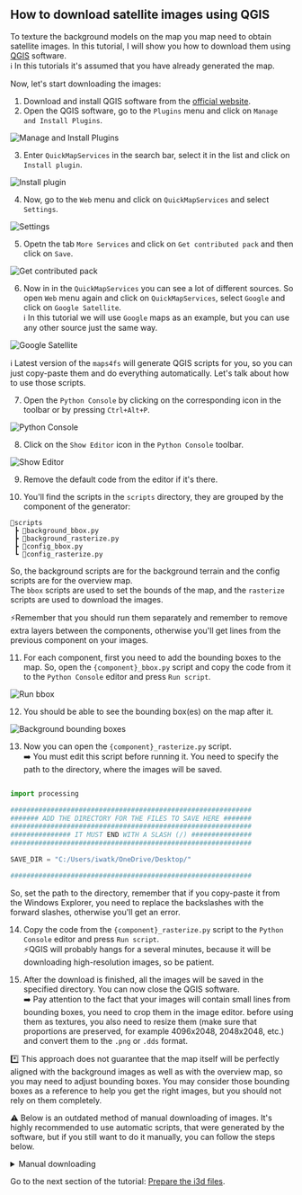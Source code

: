 ## How to download satellite images using QGIS

To texture the background models on the map you map need to obtain satellite images. In this tutorial, I will show you how to download them using [QGIS](https://qgis.org) software.<br>
ℹ️ In this tutorials it's assumed that you have already generated the map. <br>

Now, let's start downloading the images:

1. Download and install QGIS software from the [official website](https://qgis.org/download/).
2. Open the QGIS software, go to the `Plugins` menu and click on `Manage and Install Plugins`.

![Manage and Install Plugins](https://github.com/user-attachments/assets/0b1c4374-58e8-48a7-aa10-04ccd100604d)

3. Enter `QuickMapServices` in the search bar, select it in the list and click on `Install plugin`.

![Install plugin](https://github.com/user-attachments/assets/236511dc-36a9-4305-b7d3-2d9a4e59d3dd)

4. Now, go to the `Web` menu and click on `QuickMapServices` and select `Settings`.

![Settings](https://github.com/user-attachments/assets/c79ce93f-f3a6-49ab-a4b8-a8250db38b7a)

5. Opetn the tab `More Services` and click on `Get contributed pack` and then click on `Save`.

![Get contributed pack](https://github.com/user-attachments/assets/a4fc7fe7-64b3-4815-ad9b-f885bf6d7a21)

6. Now in in the `QuickMapServices` you can see a lot of different sources. So open `Web` menu again and click on `QuickMapServices`, select `Google` and click on `Google Satellite`.<br>
ℹ️ In this tutorial we will use `Google` maps as an example, but you can use any other source just the same way.

![Google Satellite](https://github.com/user-attachments/assets/944e7ffa-c8e8-4e8f-a2f6-ec48855ac822)

ℹ️ Latest version of the `maps4fs` will generate QGIS scripts for you, so you can just copy-paste them and do everything automatically. Let's talk about how to use those scripts.

7. Open the `Python Console` by clicking on the corresponding icon in the toolbar or by pressing `Ctrl+Alt+P`.

![Python Console](https://github.com/user-attachments/assets/b9eefb07-b2bb-424f-99c5-7cc9f2abaefe)

8. Click on the `Show Editor` icon in the `Python Console` toolbar.

![Show Editor](https://github.com/user-attachments/assets/75490f86-5c0a-4ffa-aa9d-7e7924641b13)

9. Remove the default code from the editor if it's there.

10. You'll find the scripts in the `scripts` directory, they are grouped by the component of the generator:

```text
📁scripts
 ┣ 📄background_bbox.py
 ┣ 📄background_rasterize.py
 ┣ 📄config_bbox.py
 ┗ 📄config_rasterize.py
 ```

 So, the background scripts are for the background terrain and the config scripts are for the overview map.<br>
 The `bbox` scripts are used to set the bounds of the map, and the `rasterize` scripts are used to download the images.<br>

⚡Remember that you should run them separately and remember to remove extra layers between the components, otherwise you'll get lines from the previous component on your images.<br>

11. For each component, first you need to add the bounding boxes to the map. So, open the `{component}_bbox.py` script and copy the code from it to the `Python Console` editor and press `Run script`.

![Run bbox](https://github.com/user-attachments/assets/c1bd102e-15ef-4bc9-a99a-6a18fdbaaca1)

12. You should be able to see the bounding box(es) on the map after it.<br>

![Background bounding boxes](https://github.com/user-attachments/assets/9f724ca8-9306-4764-87fb-f86979008987)

13. Now you can open the `{component}_rasterize.py` script.<br>
➡️ You must edit this script before running it. You need to specify the path to the directory, where the images will be saved.

```python

import processing

############################################################
####### ADD THE DIRECTORY FOR THE FILES TO SAVE HERE #######
############################################################
############### IT MUST END WITH A SLASH (/) ###############
############################################################

SAVE_DIR = "C:/Users/iwatk/OneDrive/Desktop/"

############################################################
```
So, set the path to the directory, remember that if you copy-paste it from the Windows Explorer, you need to replace the backslashes with the forward slashes, otherwise you'll get an error.

14. Copy the code from the `{component}_rasterize.py` script to the `Python Console` editor and press `Run script`.<br>
⚡QGIS will probably hangs for a several minutes, because it will be downloading high-resolution images, so be patient.

15. After the download is finished, all the images will be saved in the specified directory. You can now close the QGIS software.<br>
➡️ Pay attention to the fact that your images will contain small lines from bounding boxes, you need to crop them in the image editor. before using them as textures, you also need to resize them (make sure that proportions are preserved, for example 4096x2048, 2048x2048, etc.) and convert them to the `.png` or `.dds` format.

*️⃣ This approach does not guarantee that the map itself will be perfectly aligned with the background images as well as with the overview map, so you may need to adjust bounding boxes. You may consider those bounding boxes as a reference to help you get the right images, but you should not rely on them completely.

⚠️ Below is an outdated method of manual downloading of images. It's highly recommended to use automatic scripts, that were generated by the software, but if you still want to do it manually, you can follow the steps below.<br>
<details>
<summary>Manual downloading</summary>

7. Now we need the `Processing Toolbox` to be shown. To do this, go to the `View` menu and click on `Panels` and select `Processing Toolbox`.

![Processing toolbox](https://github.com/user-attachments/assets/12cbc53b-3bcf-4009-b6d9-84bc8723cd25)

8. We are ready to save some images! You can navigate to the ROI (region of interest) or not, it's completely optional, but I guess it will be more convenient to do so.<br>
Now in the `Processing Toolbox` go to `Raster tools` and click on `Convert map to raster`.

![Convert map to raster](https://github.com/user-attachments/assets/8e2c7b48-6b36-426e-b9f9-51830ffdaf28)

9. Now we need to set the parameters.<br>
⚡Ok, I know that you've not been reading the text, just scrolling through the images, but now you need to do it, otherwise you probably download the images wrong.<br>
So, here's the deal:<br>
1️⃣ - Please paste the EPSG3857 string in this field, you can find it in the `generation_info.json` file.<br>
If you're downloading the images for the Background Terrain to texture them, you'll find them in the `Background` section:<br>

```json
"Background": {
    "N": {
        "center_latitude": 36.782024946489436,
        "center_longitude": 31.774572787591236,
        "epsg3857_string": "3534569.3402558295,3539689.185521097,4407487.386296577,4410047.308952553 [EPSG:3857]",
        "height": 2048,
        "width": 4096,
        "north": 36.79123398672488,
        "south": 36.77281590625399,
        "east": 31.79756896386182,
        "west": 31.75157661132065
    },
}
```

Pay attention to the `N` key here, you have 8 entries in your file, which one represents one tile around your map: North (N), North-East (NE), East (E), South-East (SE), South (S), South-West (SW), West (W), North-West (NW).<br>
So you need to download each one into the separate file.<br>

If you're downloading the images for the Overview (in-game map) file, you'll find the string in the `Config` section:<br>

```json
"Config": {
    "Overview": {
        "epsg3857_string": "2249906.6679576184,2255734.9033189337,5663700.389039194,5669528.6247056825 [EPSG:3857]",
        "south": 45.304132173367165,
        "west": 45.267296012425376,
        "north": 20.263611405732693,
        "east": 20.211255476687537,
        "height": 4096,
        "width": 4096
    }
},
```

➡️ So, you just copy the `epsg3857_string` value and paste it in the `Minimum extent to render` field.<br>

2️⃣ - Set the `Tile size` to the minimum possible value, in our case it's `64`. This is very important, because if you don't do it, the output images won't actually match your bounds.<br>

3️⃣ - Set the `Map units per pixel` value. The smaller the value, the better the quality of the image, so I recommend setting it to the minimum possible value, in our case it's `1`.<br>

4️⃣ - Set the `Output file` path. You can click on the `...` button and select the folder where you want to save the images. It's recommended to save them with the same name as the tile, e.g. `N.tif`, `NE.tif`, etc. This way it will be mauch easier to add the corresponding texture to the object in Blender.<br>

5️⃣ - Now you can finally click on the `Run` button and wait until the images are downloaded. Do not click on the `Close` button even after the download is finished, because you need to download the rest of the tiles.<br>

![Convert map to raster params](https://github.com/user-attachments/assets/48a611b7-d35d-43b7-8bef-41c77d187035)

10. As mentioned earlier, do not click on the `Close` button after the download is finished, because if you need to download the rest of the tiles you can just click on the `Change parameters` button, set a new value in the `Minimum extent to render` field and click on the `Run` button again. It will be much faster than setting all the parameters again.<br>

![Change parameters](https://github.com/user-attachments/assets/066c81a8-6d03-4efc-9db0-2d2c90c59341)

⚡Each time saving the image, ensure that on the left sidebar the correct layer (`Google Satellite`) is selected, otherwise you will save the image from another layer (probably from another tile).<br>

11. After you've downloaded everything you need, if you did not disable new layer creation and/or didn't delete the new layers, you can hide the `Google Satellite` layer by clicking on the eye icon next to it to see your own layers.<br>

![Your layers](https://github.com/user-attachments/assets/98f9c19f-032a-4119-9430-c99375facfbb)

You should see the square with a hole in the center, where your map is located. Now you can use these images to texture the background models in Blender.<br>

</details>

Go to the next section of the tutorial: [Prepare the i3d files](README_i3d.md).